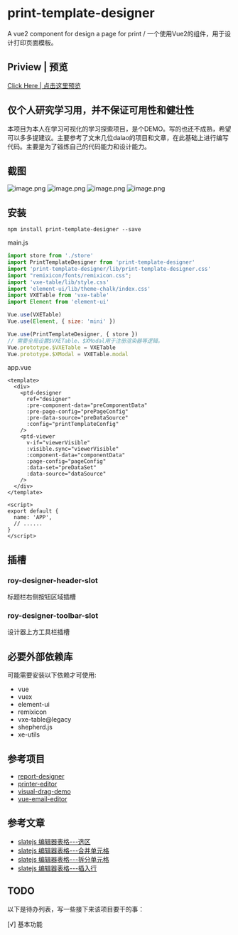 # print-template-designer
A vue2 component for design a page for print / 一个使用Vue2的组件，用于设计打印页面模板。

## Priview | 预览

[Click Here | 点击这里预览](https://royians.github.io/print-template-designer/)

## 仅个人研究学习用，并不保证可用性和健壮性

本项目为本人在学习可视化的学习探索项目，是个DEMO。写的也还不成熟，希望可以多多提建议。主要参考了文末几位dalao的项目和文章，在此基础上进行编写代码。主要是为了锻炼自己的代码能力和设计能力。

## 截图

![image.png](https://s2.loli.net/2022/11/29/mBilHMz8xuZeL3Y.png)
![image.png](https://s2.loli.net/2022/11/29/7Qpzd1N4XZDu9xE.png)
![image.png](https://s2.loli.net/2022/11/29/iPSO9GJQv41YZlj.png)
![image.png](https://s2.loli.net/2022/11/29/kQZwCrS41m6THAh.png)

## 安装

```shell
npm install print-template-designer --save
```

main.js

```javascript
import store from './store'
import PrintTemplateDesigner from 'print-template-designer'
import 'print-template-designer/lib/print-template-designer.css'
import "remixicon/fonts/remixicon.css";
import 'vxe-table/lib/style.css'
import 'element-ui/lib/theme-chalk/index.css'
import VXETable from 'vxe-table'
import Element from 'element-ui'

Vue.use(VXETable)
Vue.use(Element, { size: 'mini' })

Vue.use(PrintTemplateDesigner, { store })
// 需要全局设置$VXETable、$XModal用于注册渲染器等逻辑。
Vue.prototype.$VXETable = VXETable
Vue.prototype.$XModal = VXETable.modal
```

app.vue
```vue
<template>
  <div>
    <ptd-designer
      ref="designer"
      :pre-component-data="preComponentData"
      :pre-page-config="prePageConfig"
      :pre-data-source="preDataSource"
      :config="printTemplateConfig"
    />
    <ptd-viewer
      v-if="viewerVisible"
      :visible.sync="viewerVisible"
      :component-data="componentData"
      :page-config="pageConfig"
      :data-set="preDataSet"
      :data-source="dataSource"
    />
  </div>
</template>

<script>
export default {
  name: 'APP',
  // ......
}
</script>
```

## 插槽

### roy-designer-header-slot

标题栏右侧按钮区域插槽

### roy-designer-toolbar-slot

设计器上方工具栏插槽

## 必要外部依赖库

可能需要安装以下依赖才可使用:

- vue
- vuex
- element-ui
- remixicon
- vxe-table@legacy
- shepherd.js
- xe-utils

## 参考项目

- [report-designer](https://github.com/xinglie/report-designer)
- [printer-editor](https://github.com/xinglie/printer-editor)
- [visual-drag-demo](https://github.com/woai3c/visual-drag-demo)
- [vue-email-editor](https://github.com/unlayer/vue-email-editor)

## 参考文章

- [slatejs 编辑器表格---选区](https://juejin.cn/post/7077766418841731108)
- [slatejs 编辑器表格---合并单元格](https://juejin.cn/post/7080046216259567646)
- [slatejs 编辑器表格---拆分单元格](https://juejin.cn/post/7080710896082747399)
- [slatejs 编辑器表格---插入行](https://juejin.cn/post/7118925563858780174)

## TODO

以下是待办列表，写一些接下来该项目要干的事：

[√] 基本功能
